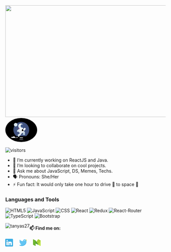 <img src="https://github.com/tanyas27/tanyas27/blob/master/images/profileBanner.png" width="900" height="350"> 

<img src="https://github.com/tanyas27/tanyas27/blob/master/images/space.gif" width="100px" style="border-radius:50%"> 


![visitors](https://visitor-badge.laobi.icu/badge?page_id=tanyas27.tanyas27)

- 🔭 I’m currently working on ReactJS and Java.
- 👯 I’m looking to collaborate on cool projects.
- 💬 Ask me about JavaScript, DS, Memes, Techs.
- :speaking_head: Pronouns: She/Her
- ⚡ Fun fact: It would only take one hour to drive :car: to space :milky_way:

### Languages and Tools

![HTML5](https://img.shields.io/badge/HTML5-E34F26?style=for-the-badge&logo=html5&logoColor=white)
![JavaScript](https://img.shields.io/badge/JavaScript-F7DF1E?style=for-the-badge&logo=javascript&logoColor=black)
![CSS](https://img.shields.io/badge/CSS-239120?&style=for-the-badge&logo=css3&logoColor=white)
![React](https://img.shields.io/badge/React-20232A?style=for-the-badge&logo=react&logoColor=61DAFB)
![Redux](https://img.shields.io/badge/Redux-593D88?style=for-the-badge&logo=redux&logoColor=white)
![React-Router](https://img.shields.io/badge/React_Router-CA4245?style=for-the-badge&logo=react-router&logoColor=white)
![TypeScript](https://img.shields.io/badge/TypeScript-007ACC?style=for-the-badge&logo=typescript&logoColor=white)
![Bootstrap](https://img.shields.io/badge/Bootstrap-563D7C?style=for-the-badge&logo=bootstrap&logoColor=white)

<img align="left" src="https://github-readme-stats.vercel.app/api/top-langs/?username=tanyas27&layout=compact&theme=solarized-light" alt="tanyas27" />

#### 📫 Find me on:
<div>
<a href="https://www.linkedin.com/in/tanyas27"><img src="https://github.com/tanyas27/tanyas27/blob/master/images/linkedin.png" alt="linkedin" /></a>
&nbsp; &nbsp; <a href="https://twitter.com/SinghCode"><img src="https://github.com/tanyas27/tanyas27/blob/master/images/twitter.png" alt="twitter" /></a>
&nbsp; &nbsp; <a href="https://medium.com/code-tad"><img src="https://github.com/tanyas27/tanyas27/blob/master/images/medium.png" alt="blog"/></a>
</div> 
<!-- ![Tanya Singh github stats](https://github-readme-stats.vercel.app/api?username=tanyas27&show_icons=true&theme=solarized-light) -->
